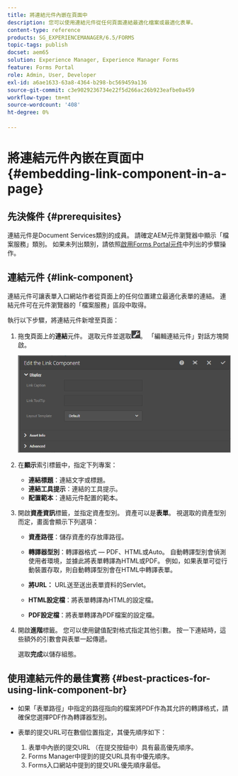 ```yaml
---
title: 將連結元件內嵌在頁面中
description: 您可以使用連結元件從任何頁面連結最適化檔案或最適化表單。
content-type: reference
products: SG_EXPERIENCEMANAGER/6.5/FORMS
topic-tags: publish
docset: aem65
solution: Experience Manager, Experience Manager Forms
feature: Forms Portal
role: Admin, User, Developer
exl-id: a6ae1633-63a8-4364-b298-bc569459a136
source-git-commit: c3e9029236734e22f5d266ac26b923eafbe0a459
workflow-type: tm+mt
source-wordcount: '408'
ht-degree: 0%

---
```


# 將連結元件內嵌在頁面中{#embedding-link-component-in-a-page}

## 先決條件 {#prerequisites}

連結元件是Document Services類別的成員。 請確定AEM元件瀏覽器中顯示「檔案服務」類別。 如果未列出類別，請依照[啟用Forms Portal元件](/help/forms/using/enabling-forms-portal-components.md)中列出的步驟操作。

## 連結元件 {#link-component}

連結元件可讓表單入口網站作者從頁面上的任何位置建立最適化表單的連結。 連結元件可在元件瀏覽器的「檔案服務」區段中取得。

執行以下步驟，將連結元件新增至頁面：

1. 拖曳頁面上的&#x200B;**連結**&#x200B;元件。 選取元件並選取![cmppr](assets/cmppr.png)。 「編輯連結元件」對話方塊開啟。

   ![edit-link-component](assets/edit-link-component.png)

1. 在&#x200B;**顯示**&#x200B;索引標籤中，指定下列專案：

   * **連結標題**：連結文字或標題。
   * **連結工具提示**：連結的工具提示。
   * **配置範本**：連結元件配置的範本。

1. 開啟&#x200B;**資產資訊**&#x200B;標籤，並指定資產型別。 資產可以是&#x200B;**表單**。 視選取的資產型別而定，畫面會顯示下列選項：

   * **資產路徑**：儲存資產的存放庫路徑。

   * **轉譯器型別**：轉譯器格式 — PDF、HTML或Auto。 自動轉譯型別會偵測使用者環境，並據此將表單轉譯為HTML或PDF。 例如，如果表單可從行動裝置存取，則自動轉譯型別會在HTML中轉譯表單。
   * **將URL：** URL送至送出表單資料的Servlet。
   * **HTML設定檔**：將表單轉譯為HTML的設定檔。
   * **PDF設定檔**：將表單轉譯為PDF檔案的設定檔。

1. 開啟&#x200B;**進階**&#x200B;標籤。 您可以使用鍵值配對格式指定其他引數。 按一下連結時，這些額外的引數會與表單一起傳遞。

   選取&#x200B;**完成**&#x200B;以儲存組態。

## 使用連結元件的最佳實務 {#best-practices-for-using-link-component-br}

* 如果「表單路徑」中指定的路徑指向的檔案將PDF作為其允許的轉譯格式，請確保您選擇PDF作為轉譯器型別。
* 表單的提交URL可在數個位置指定，其優先順序如下：

   1. 表單中內嵌的提交URL （在提交按鈕中）具有最高優先順序。
   1. Forms Manager中提到的提交URL具有中優先順序。
   1. Forms入口網站中提到的提交URL優先順序最低。

